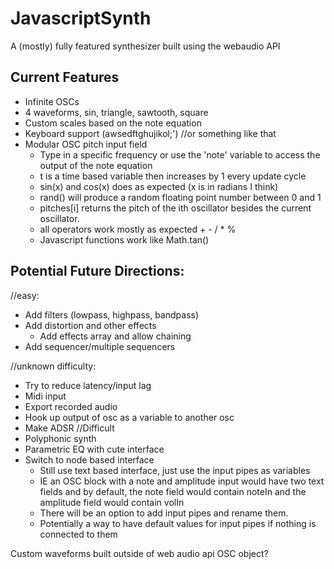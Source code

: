 # JavascriptSynth
A (mostly) fully featured synthesizer built using the webaudio API
## Current Features
- Infinite OSCs
- 4 waveforms, sin, triangle, sawtooth, square
- Custom scales based on the note equation
- Keyboard support (awsedftghujikol;') //or something like that
- Modular OSC pitch input field
  - Type in a specific frequency or use the 'note' variable to access the output of the note equation
  - t is a time based variable then increases by 1 every update cycle
  - sin(x) and cos(x) does as expected (x is in radians I think)
  - rand() will produce a random floating point number between 0 and 1
  - pitches[i] returns the pitch of the ith oscillator besides the current oscillator.
  - all operators work mostly as expected + - / * %
  - Javascript functions work like Math.tan()
  
  
## Potential Future Directions:

//easy:

- Add filters (lowpass, highpass, bandpass)
- Add distortion and other effects
  - Add effects array and allow chaining
- Add sequencer/multiple sequencers

//unknown difficulty:
- Try to reduce latency/input lag
- Midi input
- Export recorded audio
- Hook up output of osc as a variable to another osc
- Make ADSR
//Difficult
- Polyphonic synth
- Parametric EQ with cute interface
- Switch to node based interface
  - Still use text based interface, just use the input pipes as variables
  - IE an OSC block with a note and amplitude input would have two text fields and by default, the note field would contain noteIn and the amplitude field would contain volIn
  - There will be an option to add input pipes and rename them.
  -  Potentially a way to have default values for input pipes if nothing is connected to them
    
Custom waveforms built outside of web audio api OSC object?
